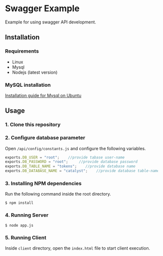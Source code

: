 # Swagger Example

Example for using swagger API development.

## Installation

### Requirements
* Linux
* Mysql
* Nodejs (latest version)

### MySQL installation
[Installation guide for Mysql on Ubuntu](https://websiteforstudents.com/install-mysql-latest-versions-on-ubuntu-16-04-lts-server/)

## Usage

### 1. Clone this repository

### 2. Configure database parameter

   Open `/api/config/constants.js` and configure the following variables.

   ```js
   exports.DB_USER = "root";    //provide tabase user-name
   exports.DB_PASSWORD = "root";     //provide database password
   exports.DB_TABLE_NAME = "tokens";    //provide database name
   exports.DB_DATABASE_NAME = "catalyst";    //provide database table-name
   ```

### 3. Installing NPM dependencies 

   Run the following command inside the root directory.

   ```
   $ npm install
   ```

### 4. Running Server
   ```
   $ node app.js
   ```

### 5. Running Client

   Inside `client` directory, open the `index.html` file to start client execution.